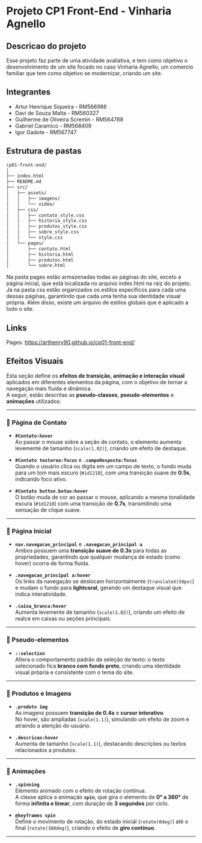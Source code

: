 # Projeto CP1 Front-End - Vinharia Agnello

## Descricao do projeto

Esse projeto faz parte de uma atividade avaliativa, e tem como objetivo o desenvolvimento de um site focado no caso Vinharia Agnello, um comercio familiar que tem como objetivo se modernizar, criando um site.

## Integrantes

- Artur Henrique Siqueira - RM566986
- Davi de Souza Malta - RM560327
- Guilherme de Oliveira Scremin - RM564788
- Gabriel Caramico - RM568409
- Igor Gadote - RM567747

## Estrutura de pastas

```bash
cp01-front-end/
│
├── index.html
├── README.md
├── src/
│   ├── assets/
│   │   ├── imagens/
│   │   └── video/
│   ├── css/
│   │   ├── contato_style.css
│   │   ├── historia_style.css
│   │   ├── produtos_style.css
│   │   ├── sobre_style.css
│   │   └── style.css
│   └── pages/ 
│       ├── contato.html
│       ├── historia.html
│       ├── produtos.html
│       └── sobre.html
```

Na pasta pages estão armazenadas todas as páginas do site, exceto a página inicial, que está localizada no arquivo index.html na raiz do projeto. Já na pasta css estão organizados os estilos específicos para cada uma dessas páginas, garantindo que cada uma tenha sua identidade visual própria. Além disso, existe um arquivo de estilos globais que é aplicado a todo o site.

## Links

Pages: https://arthenry90.github.io/cp01-front-end/

## Efeitos Visuais

Esta seção define os **efeitos de transição, animação e interação visual** aplicados em diferentes elementos da página, com o objetivo de tornar a navegação mais fluida e dinâmica.  
A seguir, estão descritas as **pseudo-classes**, **pseudo-elementos** e **animações** utilizados:

---

### 🔹 Página de Contato

- **`#Contato:hover`**  
  Ao passar o mouse sobre a seção de contato, o elemento aumenta levemente de tamanho (`scale(1.02)`), criando um efeito de destaque.

- **`#Contato textarea:focus`** e **`.campoResposta:focus`**  
  Quando o usuário clica ou digita em um campo de texto, o fundo muda para um tom mais escuro (`#1d1210`), com uma transição suave de **0.5s**, indicando foco ativo.

- **`#Contato button.botao:hover`**  
  O botão muda de cor ao passar o mouse, aplicando a mesma tonalidade escura (`#1d1210`) com uma transição de **0.7s**, transmitindo uma sensação de clique suave.

---

### 🔹 Página Inicial

- **`nav.navegacao_principal`** e **`.navegacao_principal a`**  
  Ambos possuem uma **transição suave de 0.3s** para todas as propriedades, garantindo que qualquer mudança de estado (como hover) ocorra de forma fluida.

- **`.navegacao_principal a:hover`**  
  Os links da navegação se deslocam horizontalmente (`translateX(50px)`) e mudam o fundo para **lightcoral**, gerando um destaque visual que indica interatividade.

- **`.caixa_branca:hover`**  
  Aumenta levemente de tamanho (`scale(1.02)`), criando um efeito de realce em caixas ou seções principais.

---

### 🔹 Pseudo-elementos

- **`::selection`**  
  Altera o comportamento padrão da seleção de texto: o texto selecionado fica **branco com fundo preto**, criando uma identidade visual própria e consistente com o tema do site.

---

### 🔹 Produtos e Imagens

- **`.produto img`**  
  As imagens possuem **transição de 0.4s** e **cursor interativo**.  
  No hover, são ampliadas (`scale(1.1)`), simulando um efeito de zoom e atraindo a atenção do usuário.

- **`.descricao:hover`**  
  Aumenta de tamanho (`scale(1.1)`), destacando descrições ou textos relacionados a produtos.

---

### 🔹 Animações

- **`.spinning`**  
  Elemento animado com o efeito de rotação contínua.  
  A classe aplica a animação **`spin`**, que gira o elemento de **0° a 360°** de forma **infinita e linear**, com duração de **3 segundos** por ciclo.

- **`@keyframes spin`**  
  Define o movimento de rotação, do estado inicial (`rotate(0deg)`) até o final (`rotate(360deg)`), criando o efeito de **giro contínuo**.

---
